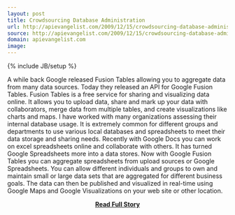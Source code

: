 ```yaml
---
layout: post
title: Crowdsourcing Database Administration
url: http://apievangelist.com/2009/12/15/crowdsourcing-database-administration/
source: http://apievangelist.com/2009/12/15/crowdsourcing-database-administration/
domain: apievangelist.com
image: 
---
```

{% include JB/setup %}<p>A while back Google released Fusion Tables allowing you to aggregate data from many data sources. Today they released an API for Google Fusion Tables.
Fusion Tables is a free service for sharing and visualizing data online. It allows you to upload data, share and mark up your data with collaborators, merge data from multiple tables, and create visualizations like charts and maps.
I have worked with many organizations assessing their internal database usage. It is extremely common for different groups and departments to use various local databases and spreadsheets to meet their data storage and sharing needs.
Recently with Google Docs you can work on excel spreadsheets online and collaborate with others. It has turned Google Spreadsheets more into a data stores.
Now with Google Fusion Tables you can aggregate spreadsheets from upload sources or Google Spreadsheets.
You can allow different individuals and groups to own and maintain small or large data sets that are aggregated for different business goals.
The data can then be published and visualized in real-time using Google Maps and Google Visualizations on your web site or other location.
</p>
<center><p><a href="http://apievangelist.com/2009/12/15/crowdsourcing-database-administration/" style='padding:25px; font-sze:18px; font-weight: bold;'>Read Full Story</a></p></center>
